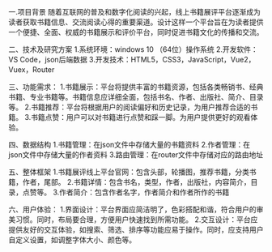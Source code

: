 一.项目背景
    随着互联网的普及和数字化阅读的兴起，线上书籍展评平台逐渐成为读者获取书籍信息、交流阅读心得的重要渠道。设计这样一个平台旨在为读者提供一个便捷、全面、权威的书籍展示和评价平台，同时促进书籍文化的传播和交流。

二、技术及研究方案
    1.系统环境：windows 10 （64位）操作系统
    2.开发软件：VS Code，json后端数据
    3.开发技术：HTML5，CSS3，JavaScript，Vue2，Vuex，Router

三、功能需求：
    1.书籍展示：平台将提供丰富的书籍资源，包括各类畅销书、经典书籍、专业书籍等。书籍信息应详细全面，包括书名、作者、出版社、简介、目录等。
    2.书籍推荐：平台将根据用户的阅读偏好和历史记录，为用户推荐合适的书籍。
    3.书籍点赞：用户可以对书籍进行点赞和踩一脚。为用户提供更好的观看体验。

四、数据结构
    1.书籍管理：在json文件中存储大量的书籍资料
    2.作者管理：在json文件中存储大量的作者资料
    3.路由管理：在router文件中存储对应的路由地址

五、整体框架
    1.书籍展评线上平台官网：包含头部，轮播图，推荐书籍，分类书籍，作者，尾部。
    2.书籍详情：包含书名，类型，作者，出版社，内容简介，目录，点赞等。
    3.作者简介：包含作者名字，作者简介和作者所作的书籍

六、用户体验：
    1.界面设计：平台界面应简洁明了，色彩搭配和谐，符合用户的审美习惯。同时，布局要合理，方便用户快速找到所需功能。
    2.交互设计：平台应提供友好的交互体验，如搜索、筛选、排序等功能应易于操作。同时，应支持用户自定义设置，如调整字体大小、颜色等。
